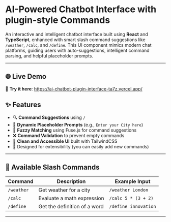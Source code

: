 # AI-Powered Chatbot Interface with plugin-style Commands

An interactive and intelligent chatbot interface built using **React** and **TypeScript**, enhanced with smart slash command suggestions like `/weather`, `/calc`, and `/define`. This UI component mimics modern chat platforms, guiding users with auto-suggestions, intelligent command parsing, and helpful placeholder prompts.

---

## 🌐 Live Demo

🔗 **Try it here**: https://ai-chatbot-plugin-interface-ta7z.vercel.app/

## ✨ Features

- 🔍 **Command Suggestions** using `/`
- 💬 **Dynamic Placeholder Prompts** (e.g., `Enter your City here`)
- 🧠 **Fuzzy Matching** using Fuse.js for command suggestions
- ❌ **Command Validation** to prevent empty commands
- 🚀 **Clean and Accessible UI** built with TailwindCSS
- 🎯 Designed for extensibility (you can easily add new commands)

---

## 🚦 Available Slash Commands

| Command    | Description                  | Example Input        |
| ---------- | ---------------------------- | -------------------- |
| `/weather` | Get weather for a city       | `/weather London`    |
| `/calc`    | Evaluate a math expression   | `/calc 5 * (3 + 2)`  |
| `/define`  | Get the definition of a word | `/define innovation` |

---
